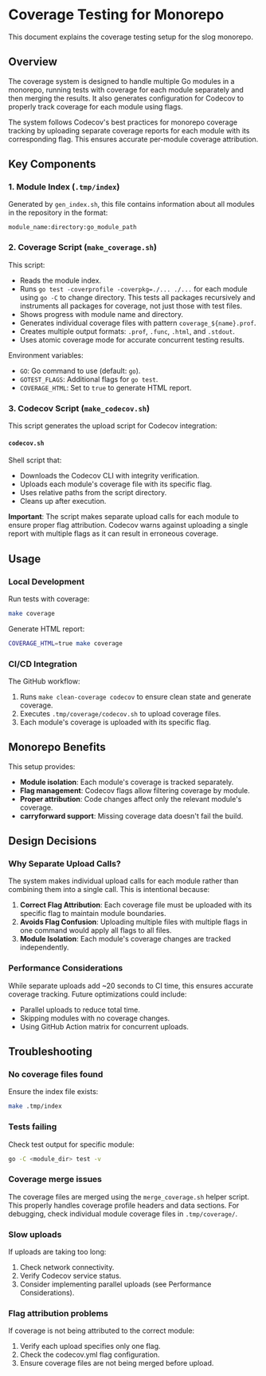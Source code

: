 # Coverage Testing for Monorepo

This document explains the coverage testing setup for the slog monorepo.

## Overview

The coverage system is designed to handle multiple Go modules in a monorepo,
running tests with coverage for each module separately and then merging the
results. It also generates configuration for Codecov to properly track coverage
for each module using flags.

The system follows Codecov's best practices for monorepo coverage tracking by
uploading separate coverage reports for each module with its corresponding flag.
This ensures accurate per-module coverage attribution.

## Key Components

### 1. Module Index (`.tmp/index`)

Generated by `gen_index.sh`, this file contains information about all modules
in the repository in the format:

```text
module_name:directory:go_module_path
```

### 2. Coverage Script (`make_coverage.sh`)

This script:

- Reads the module index.
- Runs `go test -coverprofile -coverpkg=./... ./...` for each module using
  `go -C` to change directory. This tests all packages recursively and
  instruments all packages for coverage, not just those with test files.
- Shows progress with module name and directory.
- Generates individual coverage files with pattern `coverage_${name}.prof`.
- Creates multiple output formats: `.prof`, `.func`, `.html`, and `.stdout`.
- Uses atomic coverage mode for accurate concurrent testing results.

Environment variables:

- `GO`: Go command to use (default: `go`).
- `GOTEST_FLAGS`: Additional flags for `go test`.
- `COVERAGE_HTML`: Set to `true` to generate HTML report.

### 3. Codecov Script (`make_codecov.sh`)

This script generates the upload script for Codecov integration:

#### `codecov.sh`

Shell script that:

- Downloads the Codecov CLI with integrity verification.
- Uploads each module's coverage file with its specific flag.
- Uses relative paths from the script directory.
- Cleans up after execution.

**Important**: The script makes separate upload calls for each module to ensure
proper flag attribution. Codecov warns against uploading a single report with
multiple flags as it can result in erroneous coverage.

## Usage

### Local Development

Run tests with coverage:

```bash
make coverage
```

Generate HTML report:

```bash
COVERAGE_HTML=true make coverage
```

### CI/CD Integration

The GitHub workflow:

1. Runs `make clean-coverage codecov` to ensure clean state and generate
   coverage.
2. Executes `.tmp/coverage/codecov.sh` to upload coverage files.
3. Each module's coverage is uploaded with its specific flag.

## Monorepo Benefits

This setup provides:

- **Module isolation**: Each module's coverage is tracked separately.
- **Flag management**: Codecov flags allow filtering coverage by module.
- **Proper attribution**: Code changes affect only the relevant module's
  coverage.
- **carryforward support**: Missing coverage data doesn't fail the build.

## Design Decisions

### Why Separate Upload Calls?

The system makes individual upload calls for each module rather than combining
them into a single call. This is intentional because:

1. **Correct Flag Attribution**: Each coverage file must be uploaded with its
   specific flag to maintain module boundaries.
2. **Avoids Flag Confusion**: Uploading multiple files with multiple flags in
   one command would apply all flags to all files.
3. **Module Isolation**: Each module's coverage changes are tracked
   independently.

### Performance Considerations

While separate uploads add ~20 seconds to CI time, this ensures accurate
coverage tracking. Future optimizations could include:

- Parallel uploads to reduce total time.
- Skipping modules with no coverage changes.
- Using GitHub Action matrix for concurrent uploads.

## Troubleshooting

### No coverage files found

Ensure the index file exists:

```bash
make .tmp/index
```

### Tests failing

Check test output for specific module:

```bash
go -C <module_dir> test -v
```

### Coverage merge issues

The coverage files are merged using the `merge_coverage.sh` helper script.
This properly handles coverage profile headers and data sections. For
debugging, check individual module coverage files in `.tmp/coverage/`.

### Slow uploads

If uploads are taking too long:

1. Check network connectivity.
2. Verify Codecov service status.
3. Consider implementing parallel uploads (see Performance Considerations).

### Flag attribution problems

If coverage is not being attributed to the correct module:

1. Verify each upload specifies only one flag.
2. Check the codecov.yml flag configuration.
3. Ensure coverage files are not being merged before upload.

